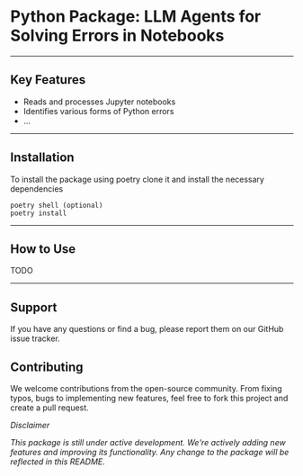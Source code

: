 
# Python Package: LLM Agents for Solving Errors in Notebooks

---

## Key Features

- Reads and processes Jupyter notebooks
- Identifies various forms of Python errors
- ...
---

## Installation

To install the package using poetry clone it and install the necessary dependencies

```shell
poetry shell (optional)
poetry install
```

---

## How to Use

TODO

---

## Support

If you have any questions or find a bug, please report them on our GitHub issue tracker.


## Contributing

We welcome contributions from the open-source community. From fixing typos, bugs to implementing new features, feel free to fork this project and create a pull request.


*Disclaimer*

*This package is still under active development. We're actively adding new features and improving its functionality. Any change to the package will be reflected in this README.*